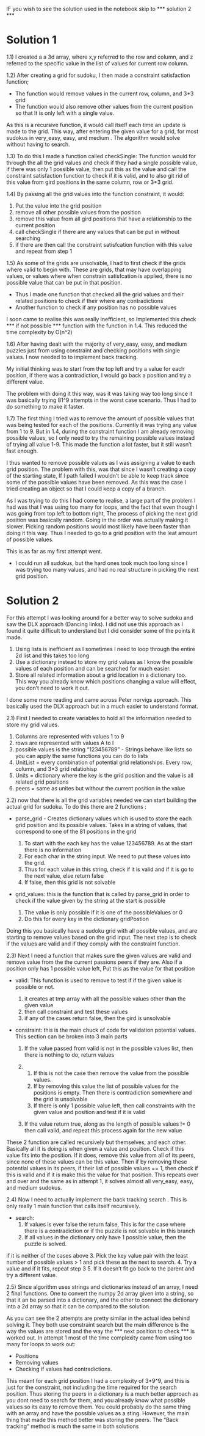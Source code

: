 
IF you wish to see the solution used in the notebook skip to *** solution 2 ***
# Solution 1 #

1.1) I created a a 3d array, where x,y referred to the row and column, and z referred to the specific value in the list of values for current row column.

1.2) After creating a grid for sudoku, I then made a constraint satisfaction function;
* The function would remove values in the current row, column, and 3*3 grid
* The function would also remove other values from the current position so that It is only left with a single value.

As this is a recursive function, it would call itself each time an update is made to the grid. This way, after entering the given value for a grid, for most sudokus in very_easy, easy, and medium . The algorithm would solve without having to search.

1.3) To do this I made a function called checkSingle:
The function would for through the all the grid values and check if they had a single possible value,
if there was only 1 possible value, then put this as the value and call the constraint satisfaction function to check if it is valid, and to also git rid of this value from gird positions in the same column, row or 3*3 grid.

1.4) By passing all the grid values into the function constraint, it would:
1. Put the value into the grid position
2. remove all other possible values from the position
3. remove this value from all gird positions that have a relationship to the current position
4. call checkSingle if there are any values that can be put in without searching
5. if there are then call the constraint satisfcation function with this value and repeat from step 1

1.5) As some of the grids are unsolvable, I had to first check if the grids where valid to begin with. These are grids, that may have overlapping values, or values where when constrain satisfcation is applied, there is no possible value that can be put in that position.
* Thus I made one function that checked all the grid values and their related positions to check if their where any contradictions
* Another function to check if any position has no possible values

I soon came to realise this was really inefficient, so Implemented this check *** if not possible *** function with the function in 1.4. This reduced the time complexity by O(n^2)

1.6) After having dealt with the majority of very_easy, easy, and medium puzzles just from using constraint and checking positions with single values. I now needed to to implement back tracking.

My initial thinking was to start from the top left and try a value for each position, if there was a contradiction, I would go back a position and try a different value.

The problem with doing it this way, was it was taking way too long since it was basically trying 81^9 attempts in the worst case scenario. Thus I had to do something to make it faster.

1.7) The first thing I tried was to remove the amount of possible values that was being tested for each of the positions. Currently it was trying any value from 1 to 9. But in 1.4, during the constraint function I am already removing possible values, so I only need to try the remaining possible values instead of trying all value 1-9. This made the function a lot faster, but it still wasn’t fast enough.

I thus wanted to remove possible values as I was assigning a value to each grid position. The problem with this, was that since I wasn’t creating a copy of the starting state, If I path failed I wouldn’t be able to keep track since some of the possible values  have been removed. As this was the case I tried creating an object so that I could keep a copy of a branch.

As I was trying to do this I had come to realise, a large part of the problem I had was that I was using too many for loops, and the fact that even though I was going from top left to bottom right, The process of picking the next grid position was basically random.  Going in the order was actually making it slower. Picking random positions would most likely have been faster than doing it this way. Thus I needed to go to a grid position with the leat amount of possible values.

This is as far as my first attempt went.
- I could run all sudokus,  but the hard ones took much too long since I was trying too many values, and had no real structure in picking the next grid position.


# Solution 2 #

For this attempt I was looking around for a better way to solve sudoku and saw the DLX approach (Dancing links). I did not use this approach as I found it quite difficult to understand but I did consider some of the points it made.
1. Using lists is inefficient as I sometimes I need to loop through the entire 2d list and this takes too long
2. Use a dictionary instead to store my grid values as I know the possible values of each position and can be searched for much easier.	
3. Store all related information about a grid location in a dictionary too. This way you already know which positions changing a value will effect, you don’t need to work it out.


I done some more reading and came across Peter norvigs approach. This basically used the DLX approach but in a much easier to understand format.

2.1) First I needed to create variables to hold all the information needed to store my grid values.
1. Columns are represented with values 1 to 9
2. rows are represented with values A to I
3. possible values is the string “123456789” - Strings behave like lists so you can apply the same functions you can do to lists
4. UnitList = every combination of potential grid relationships. Every row, column, and 3*3 grid relatiohisp
5. Units = dictionary where the key is the grid position and the value is all related grid positions
6. peers = same as unites but without the current position in the value

2.2) now that there is all the grid variables needed we can start building the actual grid for sudoku. To do this there are 2 functions :

* parse_grid - Creates dictionary values which is used to store the each grid position and its possible values. Takes in a string of values, that correspond to one of the 81 positions in the grid
	1. To start with the each key has the value 123456789. As at the start there is no information
	2. For each char in the string input. We need to put these values into the grid.
	3. Thus for each value in this string, check if it is valid and if it is go to the next value, else return false
	4. If false, then this grid is not solvable

* grid_values: this is the function that is called by parse_grid in order to check if the value given by the string at the start is possible
	1. The value is only possible if it is one of the possibleValues or 0
	2. Do this for every key in the dictionary gridPostion

Doing this you basically have a sudoku grid with all possible values, and are starting to remove values based on the grid input. The next step is to check if the values are valid and if they comply with the constraint function.

2.3) Next I need a function that makes sure the given values are valid and remove value from the the current passions peers if they are. Also if a position only has 1 possible value left, Put this as the value for that position

* valid: This function is used to remove to test if if the given value is possible or not.
	1. it creates at tmp array with all the possible values other than the given value
	2. then call constraint and test these values
	3. if any of the cases return false, then the gird is unsolvable


* constraint: this is the main chuck of code for validation potential values. This section can be broken into 3 main parts

	1. If the value passed from valid is not in the possible values list, then there is nothing to do, return values
	2. 
		1. If this is not the case then remove the value from the possible values.
		2. If by removing this value the list of possible values for the positions is empty. Then there is contradiction somewhere and the grid is unsolvable
		3. If there is only 1 possible value left, then call constraints with the given value and position  and test if it is valid

	3. If the value return true, along as the length of possible values != 0 then call valid, and repeat this process again for the new value


These 2 function are called recursively but themselves, and each other. Basically all it is doing is when given a value and position. Check if this value fits into the position. If it does, remove this value from all of its peers, since none of these values can be this value. Then if by removing these potential values in its peers, if their list of possible values == 1, then check if this is valid and if it is make this the value for that position. This repeats over and over and the same as in attempt 1, it solves almost all very_easy, easy, and medium sudokus.


2.4) Now I need to actually implement the back tracking search . This is only really 1 main function that calls itself recursively. 
* search:
	1. If values is ever false the return false, This is for the case where there is a contradiction or if the puzzle is not solvable in this branch
	2. If all values in the dictionary only have 1 possible value, then the puzzle is solved.

if it is neither of the cases above
	3. Pick the key value pair with the least number of possible values > 1 and pick these as the next to search.
	4. Try a value and if it fits, repeat step 3
	5. If it doesn’t fit go back to the parent and try a different value.


2.5) Since algorithm uses strings and dictionaries instead of an array, I need 2 final functions. One to convert the numpy 2d array given into a string, so that it an be parsed into a dictionary, and the other to connect the dictionary into a 2d array so that it can be compared to the solution.


As you can see the 2 attempts are pretty similar in the actual idea behind solving it. They both use constraint search but the main difference is the way the values are stored and the way the *** next position to check *** is worked out. In attempt 1 most of the time complexity came from using too many for loops to work out: 
* Positions
* Removing values 
* Checking if values had contradictions. 

This meant for each grid position I had a complexity of 3*9^9, and this is just for the constraint, not including the time required for the search position. Thus storing the peers in a dictionary is a much better approach as you dont need to search for them, and you already know what possible values so its easy to remove them. You could probably do the same thing with an array and have the possible values as a sting. However, the main thing that made this method better was storing the peers. The “Back tracking” method is much the same in both solutions
